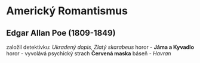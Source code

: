 # Americký Romantismus
## Edgar Allan Poe (1809-1849)
založil detektivku: *Ukradený dopis, Zlatý skarabeus*
horor - **Jáma a Kyvadlo**
horor - vyvolává psychický strach
**Červená maska**
báseň - *Havran*

